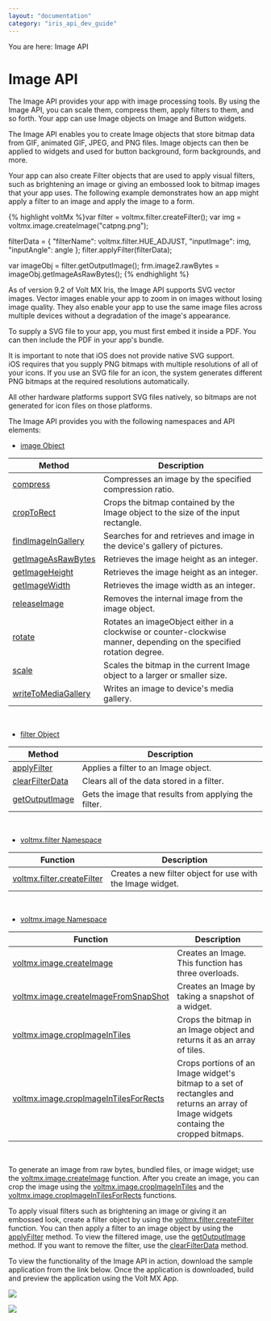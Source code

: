 ```yaml
---
layout: "documentation"
category: "iris_api_dev_guide"
---
```

                            

You are here: Image API

Image API
=========

The Image API provides your app with image processing tools. By using the Image API, you can scale them, compress them, apply filters to them, and so forth. Your app can use Image objects on Image and Button widgets.

The Image API enables you to create Image objects that store bitmap data from GIF, animated GIF, JPEG, and PNG files. Image objects can then be applied to widgets and used for button background, form backgrounds, and more.

Your app can also create Filter objects that are used to apply visual filters, such as brightening an image or giving an embossed look to bitmap images that your app uses. The following example demonstrates how an app might apply a filter to an image and apply the image to a form.

{% highlight voltMx %}var filter = voltmx.filter.createFilter();
var img = voltmx.image.createImage("catpng.png");

filterData = {
    "filterName": voltmx.filter.HUE_ADJUST,
    "inputImage": img,
    "inputAngle": angle
};
filter.applyFilter(filterData);

var imageObj = filter.getOutputImage();
frm.image2.rawBytes = imageObj.getImageAsRawBytes();
{% endhighlight %}

As of version 9.2 of Volt MX Iris, the Image API supports SVG vector images. Vector images enable your app to zoom in on images without losing image quality. They also enable your app to use the same image files across multiple devices without a degradation of the image's appearance.

To supply a SVG file to your app, you must first embed it inside a PDF. You can then include the PDF in your app's bundle.

It is important to note that iOS does not provide native SVG support. iOS requires that you supply PNG bitmaps with multiple resolutions of all of your icons. If you use an SVG file for an icon, the system generates different PNG bitmaps at the required resolutions automatically.

All other hardware platforms support SVG files natively, so bitmaps are not generated for icon files on those platforms.

The Image API provides you with the following namespaces and API elements:

*   [image Object](image_methods.html)

| Method | Description |
| --- | --- |
| [compress](image_methods.html#compress) | Compresses an image by the specified compression ratio. |
| [cropToRect](image_methods.html#Crp2Rect) | Crops the bitmap contained by the Image object to the size of the input rectangle. |
| [findImageInGallery](image_methods.html#findImageInGallery) | Searches for and retrieves and image in the device's gallery of pictures. |
| [getImageAsRawBytes](image_methods.html#ImgRaw) | Retrieves the image height as an integer. |
| [getImageHeight](image_methods.html#ImgHeight) | Retrieves the image height as an integer. |
| [getImageWidth](image_methods.html#ImgWidth) | Retrieves the image width as an integer. |
| [releaseImage](image_methods.html#releaseImage) | Removes the internal image from the image object. |
| [rotate](image_methods.html#rotate) | Rotates an imageObject either in a clockwise or counter-clockwise manner, depending on the specified rotation degree. |
| [scale](image_methods.html#scale) | Scales the bitmap in the current Image object to a larger or smaller size. |
| [writeToMediaGallery](image_methods.html#writeToMediaGallery) | Writes an image to device's media gallery. |

 

*   [filter Object](voltmxfilterfilterobjmethods.html)

| Method | Description |
| --- | --- |
| [applyFilter](voltmxfilterfilterobjmethods.html#applyFil) | Applies a filter to an Image object. |
| [clearFilterData](voltmxfilterfilterobjmethods.html#clearFtr) | Clears all of the data stored in a filter. |
| [getOutputImage](voltmxfilterfilterobjmethods.html#getImg) | Gets the image that results from applying the filter. |

 

*   [](voltmxfilternamespace.html)[voltmx.filter Namespace](voltmxfilterconstants.html)[](voltmxfilterfunctions.html#crtFiltr)

| Function | Description |
| --- | --- |
| [voltmx.filter.createFilter](voltmxfilterconstants.html#crtFiltr) | Creates a new filter object for use with the Image widget. |

 

*   [voltmx.image Namespace](voltmximagenamespacefunctions.html)

| Function | Description |
| --- | --- |
| [voltmx.image.createImage](voltmximagenamespacefunctions.html#crtImg) | Creates an Image. This function has three overloads. |
| [voltmx.image.createImageFromSnapShot](voltmximagenamespacefunctions.html#imgSnap) | Creates an Image by taking a snapshot of a widget. |
| [voltmx.image.cropImageInTiles](voltmximagenamespacefunctions.html#CrpTiles) | Crops the bitmap in an Image object and returns it as an array of tiles. |
| [voltmx.image.cropImageInTilesForRects](voltmximagenamespacefunctions.html#CrpTRect) | Crops portions of an Image widget's bitmap to a set of rectangles and returns an array of Image widgets containg the cropped bitmaps. |

 

To generate an image from raw bytes, bundled files, or image widget; use the [voltmx.image.createImage](voltmximagenamespacefunctions.html#crtImg) function. After you create an image, you can crop the image using the [voltmx.image.cropImageInTiles](voltmximagenamespacefunctions.html#CrpTiles) and the [voltmx.image.cropImageInTilesForRects](voltmximagenamespacefunctions.html#CrpTRect) functions.

To apply visual filters such as brightening an image or giving it an embossed look, create a filter object by using the [voltmx.filter.createFilter](voltmxfilterconstants.html#crtFiltr) function. You can then apply a filter to an image object by using the [applyFilter](voltmxfilterfilterobjmethods.html#applyFil) method. To view the filtered image, use the [getOutputImage](voltmxfilterfilterobjmethods.html#getImg) method. If you want to remove the filter, use the [clearFilterData](voltmxfilterfilterobjmethods.html#clearFtr) method.

To view the functionality of the Image API in action, download the sample application from the link below. Once the application is downloaded, build and preview the application using the Volt MX App.  

[![](resources/images/download_button_08__002__236x35.png)](https://github.com/HCL-TECH-SOFTWARE/volt-mx-samples/tree/main/ImageFilter)

![](resources/prettify/onload.png)
